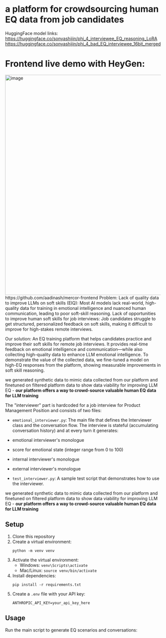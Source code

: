 # a platform for crowdsourcing human EQ data from job candidates

HuggingFace model links:
https://huggingface.co/sonyashijin/phi_4_interviewee_EQ_reasoning_LoRA
https://huggingface.co/sonyashijin/phi_4_bad_EQ_interviewee_16bit_merged

# Frontend live demo with HeyGen:

<img width="713" alt="image" src="https://github.com/user-attachments/assets/6b413907-8c30-403f-9e1f-0924d44d8c61" />
https://github.com/aadinash/mercor-frontend
Problem:
Lack of quality data to improve LLMs on soft skills (EIQ): Most AI models lack real-world, high-quality data for training in emotional intelligence and nuanced human communication, leading to poor soft-skill reasoning.
Lack of opportunities to improve human soft skills for job interviews: Job candidates struggle to get structured, personalized feedback on soft skills, making it difficult to improve for high-stakes remote interviews.

Our solution: An EQ training platform that helps candidates practice and improve their soft skills for remote job interviews. It provides real-time feedback on emotional intelligence and communication—while also collecting high-quality data to enhance LLM emotional intelligence. To demonstrate the value of the collected data, we fine-tuned a model on high-EQ responses from the platform, showing measurable improvements in soft skill reasoning.

we generated synthetic data to mimic data collected from our platform and finetuned on filtered platform data to show data viability for improving LLM EQ - **our platform offers a way to crowd-source valuable human EQ data for LLM training**


The "interviewer" part is hardcoded for a job interview for Product Management Position and consists of two files:
- `emotional_interviewer.py`: The main file that defines the Interviewer class and the conversation flow.
The interview is stateful (accumulating conversation history) and at every turn it generates:
- emotional interviewer's monologue
- score for emotional state (integer range from 0 to 100)
- internal interviewer's monologue
- external interviewer's monologue

- `test_interviewer.py`: A sample test script that demonstrates how to use the interviewer.

we generated synthetic data to mimic data collected from our platform and finetuned on filtered platform data to show data viability for improving LLM EQ - **our platform offers a way to crowd-source valuable human EQ data for LLM training**

## Setup

1. Clone this repository
2. Create a virtual environment:
   ```
   python -m venv venv
   ```
3. Activate the virtual environment:
   - Windows: `venv\Scripts\activate`
   - Mac/Linux: `source venv/bin/activate`
4. Install dependencies:
   ```
   pip install -r requirements.txt
   ```
5. Create a `.env` file with your API key:
   ```
   ANTHROPIC_API_KEY=your_api_key_here
   ```

## Usage

Run the main script to generate EQ scenarios and conversations:
